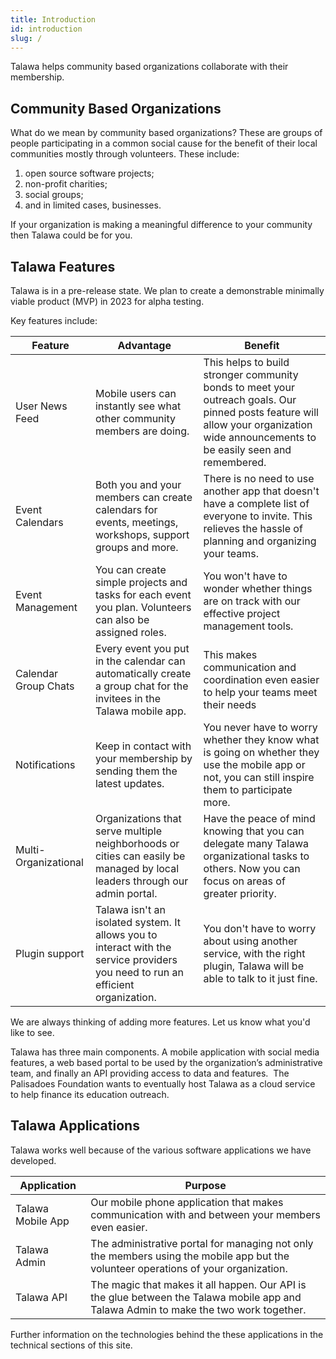 ```yaml
---
title: Introduction
id: introduction
slug: /
---
```


Talawa helps community based organizations collaborate with their membership. 

## Community Based Organizations

What do we mean by community based organizations? These are groups of people participating in a common social cause for the benefit of their local communities mostly through volunteers. These include:

1. open source software projects;
2. non-profit charities;
3. social groups;
4. and in limited cases, businesses.

If your organization is making a meaningful difference to your community then Talawa could be for you.

## Talawa Features

Talawa is in a pre-release state. We plan to create a demonstrable minimally viable product (MVP) in 2023 for alpha testing. 

Key features include:
​

| Feature              | Advantage                                                                                                                        | Benefit                                                                                                                                                                              |
| -------------------- | -------------------------------------------------------------------------------------------------------------------------------- | ------------------------------------------------------------------------------------------------------------------------------------------------------------------------------------ |
| User News Feed       | Mobile users can instantly see what other community members are doing.                                                           | This helps to build stronger community bonds to meet your outreach goals. Our pinned posts feature will allow your organization wide announcements to be easily seen and remembered. |
| Event Calendars      | Both you and your members can create calendars for events, meetings, workshops, support groups and more.                         | There is no need to use another app that doesn't have a complete list of everyone to invite. This relieves the hassle of planning and organizing your teams.                         |
| Event Management     | You can create simple projects and tasks for each event you plan. Volunteers can also be assigned roles.                         | You won't have to wonder whether things are on track with our effective project management tools.                                                                                    |
| Calendar Group Chats | Every event you put in the calendar can automatically create a group chat for the invitees in the Talawa mobile app.             | This makes communication and coordination even easier to help your teams meet their needs                                                                                            |
| Notifications        | Keep in contact with your membership by sending them the latest updates.                                                         | You never have to worry whether they know what is going on whether they use the mobile app or not, you can still inspire them to participate more.                                   |
| Multi-Organizational | Organizations that serve multiple neighborhoods or cities can easily be managed by local leaders through our admin portal.       | Have the peace of mind knowing that you can delegate many Talawa organizational tasks to others. Now you can focus on areas of greater priority.                                     |
| Plugin support       | Talawa isn't an isolated system. It allows you to interact with the service providers you need to run an efficient organization. | You don't have to worry about using another service, with the right plugin, Talawa will be able to talk to it just fine.                                                             |

We are always thinking of adding more features. Let us know what you'd like to see.


Talawa has three main components. A mobile application with social media features, a web based portal to be used by the organization’s administrative team, and finally an API providing access to data and features.
​​
The Palisadoes Foundation wants to eventually host Talawa as a cloud service to help finance its education outreach.
​
## Talawa Applications

Talawa works well because of the various software applications we have developed.

| Application       | Purpose                                                                                                                               |
| ----------------- | ------------------------------------------------------------------------------------------------------------------------------------- |
| Talawa Mobile App | Our mobile phone application that makes communication with and between your members even easier.                                      |
| Talawa Admin      | The administrative portal for managing not only the members using the mobile app but the volunteer operations of your organization.   |
| Talawa API        | The magic that makes it all happen. Our API is the glue between the Talawa mobile app and Talawa Admin to make the two work together. |


Further information on the technologies behind the these applications in the technical sections of this site.
